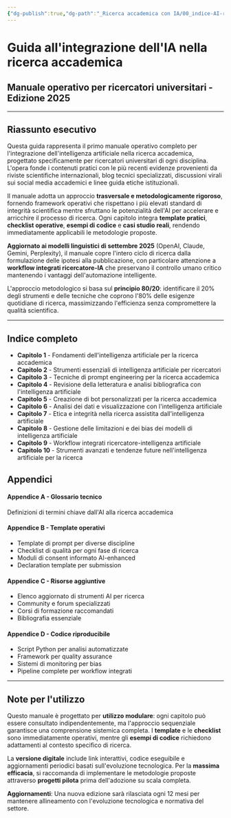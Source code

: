 ```yaml
---
{"dg-publish":true,"dg-path":"_Ricerca accademica con IA/00_indice-AI-ricerca.md","permalink":"/ricerca-accademica-con-ia/00-indice-ai-ricerca/","created":"2025-09-26"}
---
```


# Guida all'integrazione dell'IA nella ricerca accademica
## Manuale operativo per ricercatori universitari - Edizione 2025

---

## Riassunto esecutivo

Questa guida rappresenta il primo manuale operativo completo per l'integrazione dell'intelligenza artificiale nella ricerca accademica, progettato specificamente per ricercatori universitari di ogni disciplina. L'opera fonde i contenuti pratici con le più recenti evidenze provenienti da riviste scientifiche internazionali, blog tecnici specializzati, discussioni virali sui social media accademici e linee guida etiche istituzionali.

Il manuale adotta un approccio **trasversale e metodologicamente rigoroso**, fornendo framework operativi che rispettano i più elevati standard di integrità scientifica mentre sfruttano le potenzialità dell'AI per accelerare e arricchire il processo di ricerca. Ogni capitolo integra **template pratici**, **checklist operative**, **esempi di codice** e **casi studio reali**, rendendo immediatamente applicabili le metodologie proposte.

**Aggiornato ai modelli linguistici di settembre 2025** (OpenAI, Claude, Gemini, Perplexity), il manuale copre l'intero ciclo di ricerca dalla formulazione delle ipotesi alla pubblicazione, con particolare attenzione a **workflow integrati ricercatore-IA** che preservano il controllo umano critico mantenendo i vantaggi dell'automazione intelligente.

L'approccio metodologico si basa sul **principio 80/20**: identificare il 20% degli strumenti e delle tecniche che coprono l'80% delle esigenze quotidiane di ricerca, massimizzando l'efficienza senza compromettere la qualità scientifica.

---
## Indice completo

- **Capitolo 1** - Fondamenti dell'intelligenza artificiale per la ricerca accademica
- **Capitolo 2** - Strumenti essenziali di intelligenza artificiale per ricercatori
- **Capitolo 3** - Tecniche di prompt engineering per la ricerca accademica
- **Capitolo 4** - Revisione della letteratura e analisi bibliografica con l'intelligenza artificiale
- **Capitolo 5** - Creazione di bot personalizzati per la ricerca accademica
- **Capitolo 6** - Analisi dei dati e visualizzazione con l'intelligenza artificiale
- **Capitolo 7** - Etica e integrità nella ricerca assistita dall'intelligenza artificiale
- **Capitolo 8** - Gestione delle limitazioni e dei bias dei modelli di intelligenza artificiale
- **Capitolo 9** - Workflow integrati ricercatore-intelligenza artificiale
- **Capitolo 10** - Strumenti avanzati e tendenze future nell'intelligenza artificiale per la ricerca

## Appendici

#### **Appendice A - Glossario tecnico**
Definizioni di termini chiave dall'AI alla ricerca accademica

#### **Appendice B - Template operativi**
- Template di prompt per diverse discipline
- Checklist di qualità per ogni fase di ricerca
- Moduli di consent informato AI-enhanced
- Declaration template per submission

#### **Appendice C - Risorse aggiuntive**
- Elenco aggiornato di strumenti AI per ricerca
- Community e forum specializzati
- Corsi di formazione raccomandati
- Bibliografia essenziale

#### **Appendice D - Codice riproducibile**
- Script Python per analisi automatizzate
- Framework per quality assurance
- Sistemi di monitoring per bias
- Pipeline complete per workflow integrati

---

## Note per l'utilizzo

Questo manuale è progettato per **utilizzo modulare**: ogni capitolo può essere consultato indipendentemente, ma l'approccio sequenziale garantisce una comprensione sistemica completa. I **template** e le **checklist** sono immediatamente operativi, mentre gli **esempi di codice** richiedono adattamenti al contesto specifico di ricerca.

La **versione digitale** include link interattivi, codice eseguibile e aggiornamenti periodici basati sull'evoluzione tecnologica. Per la **massima efficacia**, si raccomanda di implementare le metodologie proposte attraverso **progetti pilota** prima dell'adozione su scala completa.

**Aggiornamenti**: Una nuova edizione sarà rilasciata ogni 12 mesi per mantenere allineamento con l'evoluzione tecnologica e normativa del settore.